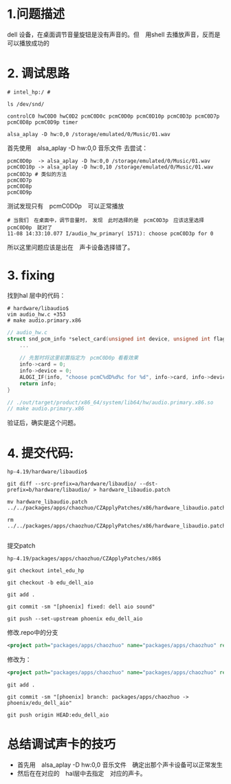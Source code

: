 

# 1.问题描述

dell 设备，在桌面调节音量旋钮是没有声音的。但　用shell 去播放声音，反而是可以播放成功的

# 2. 调试思路

```shell
# intel_hp:/ #

ls /dev/snd/       

controlC0 hwC0D0 hwC0D2 pcmC0D0c pcmC0D0p pcmC0D10p pcmC0D3p pcmC0D7p pcmC0D8p pcmC0D9p timer

alsa_aplay -D hw:0,0 /storage/emulated/0/Music/01.wav
```

首先使用　alsa_aplay -D hw:0,0 音乐文件
去尝试：

```shell
pcmC0D0p  -> alsa_aplay -D hw:0,0 /storage/emulated/0/Music/01.wav
pcmC0D10p -> alsa_aplay -D hw:0,10 /storage/emulated/0/Music/01.wav
pcmC0D3p # 类似的方法
pcmC0D7p 
pcmC0D8p 
pcmC0D9p
```

测试发现只有　pcmC0D0p　可以正常播放

```shell
# 当我们　在桌面中，调节音量时，　发现　此时选择的是　pcmC0D3p　应该这里选择　pcmC0D0p　就对了
11-08 14:33:10.077 I/audio_hw_primary( 1571): choose pcmC0D3p for 0
```

所以这里问题应该是出在　声卡设备选择错了。

# 3. fixing

找到hal 层中的代码：

```shell
# hardware/libaudio$
vim audio_hw.c +353
# make audio.primary.x86
```



```c
// audio_hw.c 
struct snd_pcm_info *select_card(unsigned int device, unsigned int flags){
    ...
    
    // 先暂时将这里前置指定为　pcmC0D0p 看看效果
    info->card = 0;        
    info->device = 0; 
    ALOGI_IF(info, "choose pcmC%dD%d%c for %d", info->card, info->device, d ? 'c' : 'p', device);
    return info;
}

// ./out/target/product/x86_64/system/lib64/hw/audio.primary.x86.so
// make audio.primary.x86
```

验证后，确实是这个问题。

# 4. 提交代码:

```shell
hp-4.19/hardware/libaudio$

git diff --src-prefix=a/hardware/libaudio/ --dst-prefix=b/hardware/libaudio/ > hardware_libaudio.patch

mv hardware_libaudio.patch ../../packages/apps/chaozhuo/CZApplyPatches/x86/hardware_libaudio.patch

rm ../../packages/apps/chaozhuo/CZApplyPatches/x86/hardware_libaudio.patch.bat


```

提交patch

```shell
hp-4.19/packages/apps/chaozhuo/CZApplyPatches/x86$ 

git checkout intel_edu_hp

git checkout -b edu_dell_aio 

git add .
 
git commit -sm "[phoenix] fixed: dell aio sound"

git push --set-upstream phoenix edu_dell_aio
```



修改.repo中的分支

```xml
<project path="packages/apps/chaozhuo" name="packages/apps/chaozhuo" remote="phoenix" revision="intel_edu_hp" />
```

修改为：

```xml
<project path="packages/apps/chaozhuo" name="packages/apps/chaozhuo" remote="phoenix" revision="edu_dell_aio" />
```



```shell
git add .

git commit -sm "[phoenix] branch: packages/apps/chaozhuo -> phoenix/edu_dell_aio"

git push origin HEAD:edu_dell_aio
```



# 总结调试声卡的技巧

- 首先用　alsa_aplay -D hw:0,0 音乐文件　确定出那个声卡设备可以正常发生
- 然后在在对应的　hal层中去指定　对应的声卡。

